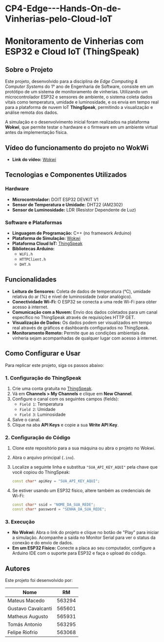 # CP4-Edge---Hands-On-de-Vinherias-pelo-Cloud-IoT

# Monitoramento de Vinherias com ESP32 e Cloud IoT (ThingSpeak)

## Sobre o Projeto

Este projeto, desenvolvido para a disciplina de *Edge Computing & Computer Systems* do 1° ano de Engenharia de Software, consiste em um protótipo de um sistema de monitoramento de vinherias. Utilizando um microcontrolador ESP32 e sensores de ambiente, o sistema coleta dados vitais como temperatura, umidade e luminosidade, e os envia em tempo real para a plataforma de nuvem IoT **ThingSpeak**, permitindo a visualização e análise remota dos dados.

A simulação e o desenvolvimento inicial foram realizados na plataforma **Wokwi**, que permite testar o hardware e o firmware em um ambiente virtual antes da implementação física.

## Vídeo do funcionamento do projeto no WokWi
* **Link do vídeo:** [Wokwi]((https://www.youtube.com/watch?v=JuYNuq8R-2Q))

## Tecnologias e Componentes Utilizados

### Hardware
* **Microcontrolador:** DOIT ESP32 DEVKIT V1
* **Sensor de Temperatura e Umidade:** DHT22 (AM2302)
* **Sensor de Luminosidade:** LDR (Resistor Dependente de Luz)

### Software e Plataformas
* **Linguagem de Programação:** C++ (no framework Arduino)
* **Plataforma de Simulação:** [Wokwi]((https://wokwi.com/projects/441026061148783617))
* **Plataforma Cloud IoT:** [ThingSpeak](https://thingspeak.com/)
* **Bibliotecas Arduino:**
    * `WiFi.h`
    * `HTTPClient.h`
    * `DHT.h`

## Funcionalidades

* **Leitura de Sensores:** Coleta de dados de temperatura (°C), umidade relativa do ar (%) e nível de luminosidade (valor analógico).
* **Conectividade Wi-Fi:** O ESP32 se conecta a uma rede Wi-Fi para obter acesso à internet.
* **Comunicação com a Nuvem:** Envio dos dados coletados para um canal específico no ThingSpeak através de requisições HTTP GET.
* **Visualização de Dados:** Os dados podem ser visualizados em tempo real através de gráficos e dashboards configurados no ThingSpeak.
* **Monitoramento Remoto:** Permite que as condições ambientais da vinheria sejam acompanhadas de qualquer lugar com acesso à internet.

## Como Configurar e Usar

Para replicar este projeto, siga os passos abaixo:

### 1. Configuração do ThingSpeak

1.  Crie uma conta gratuita no [ThingSpeak](https://thingspeak.com).
2.  Vá em **Channels > My Channels** e clique em **New Channel**.
3.  Configure o canal com os seguintes campos (fields):
    * `Field 1`: Temperatura
    * `Field 2`: Umidade
    * `Field 3`: Luminosidade
4.  Salve o canal.
5.  Clique na aba **API Keys** e copie a sua **Write API Key**.

### 2. Configuração do Código

1.  Clone este repositório para a sua máquina ou abra o projeto no Wokwi.
2.  Abra o arquivo principal (`.ino`).
3.  Localize a seguinte linha e substitua `"SUA_API_KEY_AQUI"` pela chave que você copiou do ThingSpeak:

    ```cpp
    const char* apiKey = "SUA_API_KEY_AQUI";
    ```
4.  Se estiver usando um ESP32 físico, altere também as credenciais de Wi-Fi:
    ```cpp
    const char* ssid = "NOME_DA_SUA_REDE";
    const char* password = "SENHA_DA_SUA_REDE";
    ```

### 3. Execução

* **No Wokwi:** Abra o link do projeto e clique no botão de "Play" para iniciar a simulação. Acompanhe a saída no Monitor Serial para ver o status da conexão e do envio de dados.
* **Em um ESP32 Físico:** Conecte a placa ao seu computador, configure a Arduino IDE com o suporte para ESP32 e faça o upload do código.

## Autores

Este projeto foi desenvolvido por:

| Nome                 | RM      |
| -------------------- | ------- |
| Mateus Macedo        | 563294  |
| Gustavo Cavalcanti   | 565601  |
| Matheus Augusto      | 565931  |
| Tomás Antonio        | 563295  |
| Felipe Riofrio       | 563068  |
